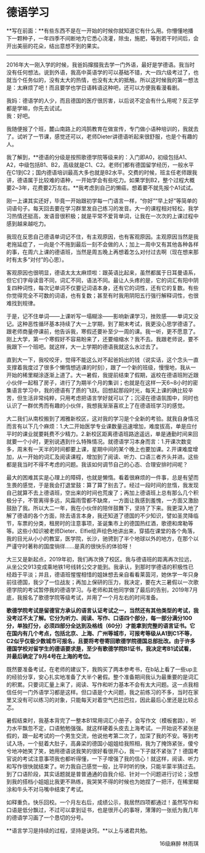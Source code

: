 # 德语学习

**写在前面：**有些东西不是在一开始的时候你就知道它有什么用。你懵懂地播下一颗种子，一年四季不间断地为它悉心浇灌，除虫，施肥，等到若干时间后，会开出美丽的花朵，结出意想不到的果实。

----

2016年大一刚入学的时候，我爸妈撺掇我去学一门外语，最好是学德语。我当时没有任何想法。说到外语，我高中英语学的可以基础不错，大一四六级考过了，也就当个任务似的，没有太大的热情，也没有太大的抵触。所以这时候我的第一想法是：太麻烦了吧！而且要学也学日语韩语这种吧，还可以方便我看漫看剧。

我妈：德语学的人少，而且德国的医疗很厉害，以后说不定会有什么用呢？反正学都是学嘛，你先去试试。    
我：好吧。

我随便报了个班，麓山南路上的鸿鹄教育在做宣传，专门做小语种培训的，我就去了。试听了一节课，感觉还可以，老师Dieter讲德语听起来很舒服，也是个有趣的人。

我了解到，**德语的分级是按照歌德学院等级来的：入门即A0，初级包括A1、A2，中级包括B1、B2，高级就是C1、C2。老师们都有德国留学经历，一般水平在C1到C2；国内德语培训最高大多也就是B2水平。交费的时候，班主任老师跟我讲，德语属于比较难的语种，一开始学会有些吃力。如果学到B2，整个过程大概要2~3年，花费要2万左右。**我考虑到自己的懒癌，想着要不就先报个A1试试。

刚一上课其实还好，毕竟一开始跟初学每一门语言一样，“你好”“早上好”等简单的词语句子。每天回去要在学习群里发自己练习的发音。大一的课程相对轻松，我学习热情还挺高，发语音很积极；就是平常不爱背单词，让我在一次次的上课过程中感到越来越吃力。

我现在反思自己德语单词记不住，有主观原因，也有客观原因。主观原因当然是我老拖延症了，一向是个不拖到最后一刻不会做的人；加上一周中又有其他各种各样的事，在周六上课的德语班，当然是周五晚上再想着怎么对付过去啊（现在想来那时有太多“对付”的心思）。

客观原因也很明显，德语太太太麻烦啦：跟英语比起来，虽然都属于日耳曼语系，但它们字母读音不同，词汇不同，语法不同。最让人头疼的是，它的词汇有阳中阴复四种词性，每次记单词不仅要记词语本身，还有它的词性，还有它的复数。有些你觉得完全不可数的词语，也有复数；甚至有时我用阴阳五行强行解释词性，也很难找到规律。

于是，记不住单词——上课听写一塌糊涂——影响新课学习，挫败感——单词又没记。这种恶性循环基本持续了大一上学期，到了期末考试，我更没心思学德语了。跟老师商量停课前，他告诉我，寒假还要补至少一周的课。我一听，更不愿意了。刚上大学，第一个寒假好不容易盼来了，还要缩缩水？我不去。我跟老师说，要不我跟下一个班吧。就这样，大一上学期的德语我就这么水过去了。

直到大一下，我咬咬牙，觉得不能这么对不起爸妈出的钱（说实话，这个念头一直支撑着我度过了很多个懒惰想逃课的时刻），跟了一个新的班级，慢慢地，我从一开始的稀里糊涂逐渐上道了。大一暑假，我提前结束了假期，返校在德语班附近跟小伙伴一起租了房子，进行了为期半个月的集训；也就是在这样一天6~8小时的密集语言学习中，我的德语有了质的飞跃。回想起那段时光，每天上课的确比较辛苦，但生活非常纯粹，只用考虑把语言学好就可以了；沉浸在德语氛围中，同时也认识了一群优秀而有趣的小伙伴，我想我渐渐喜欢上了在德语班学习的感觉。

大二我们从南校搬到了湘雅新校区，这对我的学习是个全新的考验。就我自身情况而言有以下几个麻烦：1.大二开始医学专业课数量迅速增加，难度拔高，单是应付平时的课业就要耗费不少精力。2.新校区距离德语班路途遥远，单是通勤时间来回就要一个小时，更别说遇到什么特殊情况。就德语学习本身而言：1.开课次数变多，周末有一天半的时间都要上课，星期中间的某个晚上也要加课。2.开课难度增加，从一开始的词汇及阅读课程，增加到了阅读、听力、口语三者齐头并进。这些都是我当时不得不考虑的问题。我该如何调节自己的心态、合理安排时间呢？

最大的困难其实是心理上的障碍，也就是懒惰。看着很麻烦的一件事，总是有望而生畏的感觉，于是我会打退堂鼓：算了算了别去了。经过一段时间的怠惰，我发现自己就算不去上德语班，空出来的时间也荒废了；再加上德语班上总有那么几个积极分子，不管离得多远，风霜雨雪都不缺席，一方面让我感到羞愧，一方面又激励鼓励了我。所以大二一年，我在小伙伴的陪伴鼓舞下，坚持了下来。我更深入地了解了德语的各个方面，除去语言本身，我还知道了德国的不少知识，譬如圣灵降临节，车票的分类，租房时的注意事项，圣诞集市上的德国热红酒，歌德和席勒等等。这些小知识被老师Dieter、Elfie绘声绘色地讲出来，穿插在课堂的各个角落，我的目光从小小的教室，医学院，长沙，驰骋到了半个地球以外的地方，在那个以严谨守时著称的国度徜徉……是真的很快乐的体验呀！

大三又是新起点，2019年初，我们再次换了校区。我与德语班的距离再次拉远，从坐公交913变成乘地铁1号线转公交才能到。我承认，到那时学德语的积极性已经趋于平淡；并且，德语班惺惺相惜的姐妹想去亲自看看莱茵河，她休学一年只身前往德国，我少了一位战友；再加上保研的压力，我决定，要在大三暑假以一次歌德学院的考试暂停我的德语学习。与老师和其他同学做了最后的告别，2019年7月底，我报名了歌德学院等级考试，并用了一个月左右的时间准备。

**歌德学院考试是留德官方承认的语言认证考试之一，当然还有其他类型的考试，我没考过不太了解。它分为听力、阅读、写作、口语四个部分，每一部分满分100分，单独打分，必须四部分全达到及格线（60分）才能拿到完整的语言证书。它在国内有几个考点，包括北京、上海、广州等城市，可报考等级从A1到C1不等，C2似乎仅极少数城市可报名，且要将考卷寄回歌德学院德国总部批改。由于许多德国学校对留学生的德语要求是，至少有歌德学院B1证书，我决定考B1试试看，并最后确定了9月4号在上海的考位。**

既然要准备考试，在老师的建议下，我购买了两本参考书，在b站上看了一些up主的经验分享，安心扎实地准备了大半个暑假。整个准备期间我认为最重要的是词汇的积累。只要词汇量上来了，阅读、写作和听力基本不会有太大问题。这一点我相信任何一门外语学习都是这样。但口语是个大问题，我之前练习的不多，当时在家里又没有可以练习的对象，只能每天对着空气巴拉巴拉，因此最后心里还是比较忐忑。

暑假结束时，我基本背完了一整本B1常用词汇小册子，会写作文（模板套路），听力水平飘忽不定，口语勉勉强强。就这样硬着头皮去上海考试。一开始说不紧张是假的，跟一起考试的一个男生交流，他说他考第二次了，加深了我的不安。等到考试入场，一个挺着大肚子，高鼻梁的德国小姐姐给我照相，我为了掩饰紧张，傻兮兮地冲她笑了笑，她用德语说我笑的很好看很开心，我一下子就不紧张了！德国考官说的考试注意事项我也都听得懂，一下子增强了我的信心！就这样，阅读、听力和写作很快就结束了。听力我自己感觉一般，比平时听的快，只能半蒙半猜过去。到了口语阶段，其实话题就是普普通通的自我介绍、针对一个问题进行讨论；没想到我的搭档小姐姐比我更不熟练，我哭笑不得的时候也为她捏了一把汗，在稀里糊涂和牛头不对马嘴中结束了考试。

如释重负。快乐回校。一个月左右后，成绩公示，我居然四项都通过！虽然写作和口语是低分飘过，不过可以拿到证书，也是很开心的事呀，薄薄的一张纸为我几年的德语学习画了一个恳切的分号。

**语言学习是持续的过程，坚持是诀窍。**以上与诸君共勉。

<p align="right">16级麻醉 林雨琪</p>